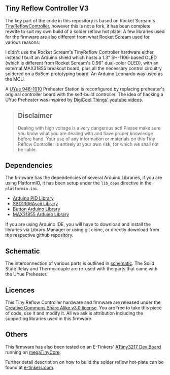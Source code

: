 ## Tiny Reflow Controller V3

The key part of the code in this repository is based on Rocket Scream's [TinyReflowController](https://github.com/rocketscream/TinyReflowController), however this is not a fork, it has been complete rewrite to suit my own build of a solder reflow hot plate. A few libraries used for the firmware are also different from what Rocket Scream used for various reasons.

I didn't use the Rocket Scream's TinyReflow Controller hardware either, instead I built an Arduino shield which hosts a 1.3" SH-1106-based OLED (which is different from Rocket Scream's 0.96" dual-color OLED), with an external MAX31855 breakout board, plus all the necessary control circuitry soldered on a 6x8cm prototyping board. An Arduino Leonardo was used as the MCU.

A [UYue 946-1010](https://github.com/e-tinkers/TinyReflowControllerV3/blob/master/resources/UYue_946-1010.jpg) Preheater Station is reconfigured by replacing preheater's original controller board with the self-build controller. The idea of hacking a UYue Preheater was inspired by [DigiCool Things' youtube videos](https://youtu.be/ZxsIIwjR5n8).

> ## Disclaimer
> Dealing with high voltage is a very dangerous act! Please make sure you know what you are dealing with and have proper knowledge before hand. Your use of any information or materials on this Tiny Reflow Controller is entirely at your own risk, for which we shall not be liable.

## Dependencies
The firmware has the dependencies of several Arduino Libraries, if you are using PlatformIO, it has been setup under the `lib_deps` directive in the `platformio.ini`.

  - [Arduino PID Library](https://github.com/br3ttb/Arduino-PID-Library)
  - [SSD1306Ascii Library](https://github.com/greiman/SSD1306Ascii)
  - [Button Arduino Library](https://github.com/e-tinkers/button)
  - [MAX31855 Arduino Library](https://github.com/e-tinkers/MAX31855)

If you are using Arduino IDE, you will have to download and install the libraries via Library Manager or using git clone, or directly download from the respective github repository.

## Schematic
The interconnection of various parts is outlined in [schematic](https://github.com/e-tinkers/TinyReflowControllerV3/blob/master/resources/TinyReflowControllerV3.pdf). The Solid State Relay and Thermocouple are re-used with the parts that came with the UYue Preheater.

## Licences

This Tiny Reflow Controller hardware and firmware are released under the [Creative Commons Share Alike v3.0 license](http://creativecommons.org/licenses/by-sa/3.0/). You are free to take this piece of code, use it and modify it. All we ask is attribution including the supporting libraries used in this firmware.

## Others
This firmware has also been tested on an E-Tinkers' [ATtiny3217 Dev Board](https://github.com/e-tinkers/attiny3217) running on [megaTinyCore](https://github.com/SpenceKonde/megaTinyCore).

Further detail description on how to build the solder reflow hot-plate can be found at [e-tinkers.com](https://www.e-tinkers.com/2021/07/converting-uyue-preheater-into-a-solder-reflow-hot-plate/).
